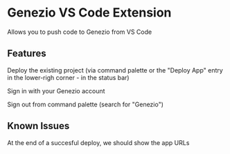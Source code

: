 # Genezio VS Code Extension

Allows you to push code to Genezio from VS Code

## Features

Deploy the existing project (via command palette or the "Deploy App" entry in the lower-righ corner - in the status bar)

Sign in with your Genezio account

Sign out from command palette (search for "Genezio")

## Known Issues

At the end of a succesful deploy, we should show the app URLs
